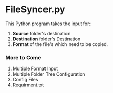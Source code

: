 # FileSyncer.py

This Python program takes the input for:
1. **Source** folder's destination
2. **Destination** folder's Destination
3. **Format** of the file's which need to be copied.

### More to Come
1. Multiple Format Input
2. Multiple Folder Tree Configuration
3. Config Files
4. Requirment.txt
